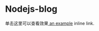 Nodejs-blog
====================
<p>单击这里可以查看效果<a href="http://nihaoma.herokuapp.com/" title="站点效果">
an example</a> inline link.</p>
